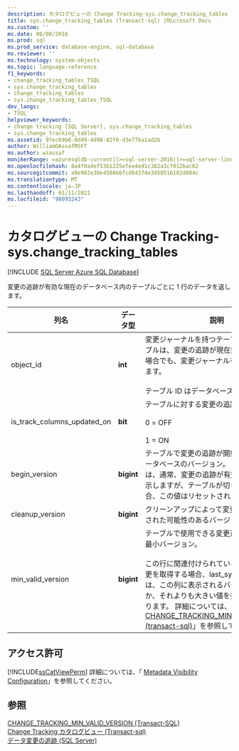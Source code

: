 ```yaml
---
description: カタログビューの Change Tracking-sys.change_tracking_tables
title: sys.change_tracking_tables (Transact-sql) |Microsoft Docs
ms.custom: ''
ms.date: 08/08/2016
ms.prod: sql
ms.prod_service: database-engine, sql-database
ms.reviewer: ''
ms.technology: system-objects
ms.topic: language-reference
f1_keywords:
- change_tracking_tables_TSQL
- sys.change_tracking_tables
- change_tracking_tables
- sys.change_tracking_tables_TSQL
dev_langs:
- TSQL
helpviewer_keywords:
- change tracking [SQL Server], sys.change_tracking_tables
- sys.change_tracking_tables
ms.assetid: 97ec69b6-0d49-4d98-82f0-d3e77ba1ad2b
author: WilliamDAssafMSFT
ms.author: wiassaf
monikerRange: =azuresqldb-current||>=sql-server-2016||>=sql-server-linux-2017||=azuresqldb-mi-current
ms.openlocfilehash: 8a4f0a4ef53b1225efee4ed1c382a3cf012bac02
ms.sourcegitcommit: a9e982e30e458866fcd64374e3458516182d604c
ms.translationtype: MT
ms.contentlocale: ja-JP
ms.lasthandoff: 01/11/2021
ms.locfileid: "98093243"
---
```

# <a name="change-tracking-catalog-views---syschange_tracking_tables"></a>カタログビューの Change Tracking-sys.change_tracking_tables
[!INCLUDE [SQL Server Azure SQL Database](../../includes/applies-to-version/sql-asdb.md)]

  変更の追跡が有効な現在のデータベース内のテーブルごとに 1 行のデータを返します。  
   
|列名|データ型|説明|  
|-----------------|---------------|-----------------|  
|object_id|**int**|変更ジャーナルを持つテーブルの ID。 テーブルは、変更の追跡が現在無効になっている場合でも、変更ジャーナルを持つことができます。<br /><br /> テーブル ID はデータベース内で一意です。|  
|is_track_columns_updated_on|**bit**|テーブルに対する変更の追跡の現在の状態。<br /><br /> 0 = OFF<br /><br /> 1 = ON|  
|begin_version|**bigint**|テーブルで変更の追跡が開始されたときのデータベースのバージョン。 このバージョンは、通常、変更の追跡が有効になったことを示しますが、テーブルが切り捨てられた場合、この値はリセットされます。|  
|cleanup_version|**bigint**|クリーンアップによって変更追跡情報が削除された可能性のあるバージョン。|  
|min_valid_version|**bigint**|テーブルで使用できる変更追跡情報の有効な最小バージョン。<br /><br /> この行に関連付けられているテーブルから変更を取得する場合、last_sync_version には、この列に表示されるバージョンと同じ値か、それよりも大きい値を指定する必要があります。 詳細については、「 [CHANGE_TRACKING_MIN_VALID_VERSION &#40;transact-sql&#41;](../../relational-databases/system-functions/change-tracking-min-valid-version-transact-sql.md)」を参照してください。|  
  
## <a name="permissions"></a>アクセス許可  
 [!INCLUDE[ssCatViewPerm](../../includes/sscatviewperm-md.md)] 詳細については、「 [Metadata Visibility Configuration](../../relational-databases/security/metadata-visibility-configuration.md)」を参照してください。  
  
## <a name="see-also"></a>参照  
 [CHANGE_TRACKING_MIN_VALID_VERSION &#40;Transact-SQL&#41;](../../relational-databases/system-functions/change-tracking-min-valid-version-transact-sql.md)   
 [Change Tracking カタログビュー &#40;Transact-sql&#41;](./catalog-views-transact-sql.md)   
 [データ変更の追跡 &#40;SQL Server&#41;](../../relational-databases/track-changes/track-data-changes-sql-server.md)  
  

